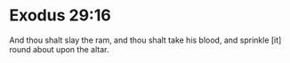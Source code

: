 # Exodus 29:16

And thou shalt slay the ram, and thou shalt take his blood, and sprinkle [it] round about upon the altar.
